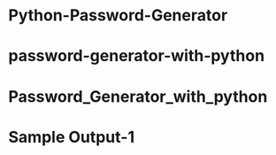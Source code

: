 # Python-Password-Generator
# password-generator-with-python

# Password_Generator_with_python

# Sample Output-1
